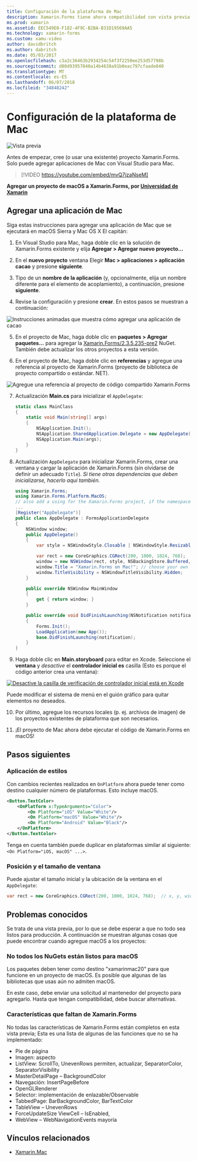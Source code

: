 ```yaml
---
title: Configuración de la plataforma de Mac
description: Xamarin.Forms tiene ahora compatibilidad con vista previa para la plataforma de Mac
ms.prod: xamarin
ms.assetid: EEC549E0-F182-4F9C-B2BA-B31D19569AA5
ms.technology: xamarin-forms
ms.custom: xamu-video
author: davidbritch
ms.author: dabritch
ms.date: 05/03/2017
ms.openlocfilehash: c3a2c36463b2934254c54f3f2250ee253d57798b
ms.sourcegitcommit: d80d93957040a14b4638a91b0eac797cfaade840
ms.translationtype: MT
ms.contentlocale: es-ES
ms.lasthandoff: 06/07/2018
ms.locfileid: "34848242"
---
```

# <a name="mac-platform-setup"></a>Configuración de la plataforma de Mac

![Vista previa](~/media/shared/preview.png)

Antes de empezar, cree (o usar una existente) proyecto Xamarin.Forms.
Solo puede agregar aplicaciones de Mac con Visual Studio para Mac.

> [!VIDEO https://youtube.com/embed/mvQ7jzaNseM]

**Agregar un proyecto de macOS a Xamarin.Forms, por [Universidad de Xamarin](https://university.xamarin.com/)**

## <a name="adding-a-mac-app"></a>Agregar una aplicación de Mac

Siga estas instrucciones para agregar una aplicación de Mac que se ejecutará en macOS Sierra y Mac OS X El capitán:

1. En Visual Studio para Mac, haga doble clic en la solución de Xamarin.Forms existente y elija **Agregar > Agregar nuevo proyecto...**

2. En el **nuevo proyecto** ventana Elegir **Mac > aplicaciones > aplicación cacao** y presione **siguiente**.

3. Tipo de un **nombre de la aplicación** (y, opcionalmente, elija un nombre diferente para el elemento de acoplamiento), a continuación, presione **siguiente**.

4. Revise la configuración y presione **crear**. En estos pasos se muestran a continuación:

  ![Instrucciones animadas que muestra cómo agregar una aplicación de cacao](mac-images/add-macos-proj.gif)

5. En el proyecto de Mac, haga doble clic en **paquetes > Agregar paquetes...**  para agregar la [Xamarin.Forms/2.3.5.235-pre2](https://www.nuget.org/packages/Xamarin.Forms/2.3.5.235-pre2) NuGet. También debe actualizar los otros proyectos a esta versión.

6. En el proyecto de Mac, haga doble clic en **referencias** y agregue una referencia al proyecto de Xamarin.Forms (proyecto de biblioteca de proyecto compartido o estándar. NET).

  ![Agregue una referencia al proyecto de código compartido Xamarin.Forms](mac-images/references-sml.png)

7. Actualización **Main.cs** para inicializar el `AppDelegate`:

    ```csharp
    static class MainClass
    {
        static void Main(string[] args)
        {
            NSApplication.Init();
            NSApplication.SharedApplication.Delegate = new AppDelegate(); // add this line
            NSApplication.Main(args);
        }
    }
    ```

8. Actualización `AppDelegate` para inicializar Xamarin.Forms, crear una ventana y cargar la aplicación de Xamarin.Forms (sin olvidarse de definir un adecuado `Title`). _Si tiene otras dependencias que deben inicializarse, hacerlo aquí también._

    ```csharp
    using Xamarin.Forms;
    using Xamarin.Forms.Platform.MacOS;
    // also add a using for the Xamarin.Forms project, if the namespace is different to this file
    ...
    [Register("AppDelegate")]
    public class AppDelegate : FormsApplicationDelegate
    {
        NSWindow window;
        public AppDelegate()
        {
            var style = NSWindowStyle.Closable | NSWindowStyle.Resizable | NSWindowStyle.Titled;

            var rect = new CoreGraphics.CGRect(200, 1000, 1024, 768);
            window = new NSWindow(rect, style, NSBackingStore.Buffered, false);
            window.Title = "Xamarin.Forms on Mac!"; // choose your own Title here
            window.TitleVisibility = NSWindowTitleVisibility.Hidden;
        }

        public override NSWindow MainWindow
        {
            get { return window; }
        }

        public override void DidFinishLaunching(NSNotification notification)
        {
            Forms.Init();
            LoadApplication(new App());
            base.DidFinishLaunching(notification);
        }
    }
    ```

9. Haga doble clic en **Main.storyboard** para editar en Xcode. Seleccione el **ventana** y _desactive_ el **controlador inicial es** casilla (Esto es porque el código anterior crea una ventana):

  [![Desactive la casilla de verificación de controlador inicial está en Xcode](mac-images/xcode-init-controller-sml.png)](mac-images/xcode-init-controller.png#lightbox)

  Puede modificar el sistema de menú en el guión gráfico para quitar elementos no deseados.

10. Por último, agregue los recursos locales (p. ej. archivos de imagen) de los proyectos existentes de plataforma que son necesarios.

11. ¡El proyecto de Mac ahora debe ejecutar el código de Xamarin.Forms en macOS!

## <a name="next-steps"></a>Pasos siguientes

### <a name="styling"></a>Aplicación de estilos

Con cambios recientes realizados en `OnPlatform` ahora puede tener como destino cualquier número de plataformas. Esto incluye macOS.

```xml
<Button.TextColor>
    <OnPlatform x:TypeArguments="Color">
        <On Platform="iOS" Value="White"/>
        <On Platform="macOS" Value="White"/>
        <On Platform="Android" Value="Black"/>
    </OnPlatform>
</Button.TextColor>
```

Tenga en cuenta también puede duplicar en plataformas similar al siguiente: `<On Platform="iOS, macOS" ...>`.

### <a name="window-size-and-position"></a>Posición y el tamaño de ventana

Puede ajustar el tamaño inicial y la ubicación de la ventana en el `AppDelegate`:

```csharp
var rect = new CoreGraphics.CGRect(200, 1000, 1024, 768);  // x, y, width, height
```

## <a name="known-issues"></a>Problemas conocidos

Se trata de una vista previa, por lo que se debe esperar a que no todo sea listos para producción. A continuación se muestran algunas cosas que puede encontrar cuando agregue macOS a los proyectos:

### <a name="not-all-nugets-are-ready-for-macos"></a>No todos los NuGets están listos para macOS

Los paquetes deben tener como destino "xamarinmac20" para que funcione en un proyecto de macOS. Es posible que algunas de las bibliotecas que usas aún no admiten macOS.

En este caso, debe enviar una solicitud al mantenedor del proyecto para agregarlo. Hasta que tengan compatibilidad, debe buscar alternativas.

### <a name="missing-xamarinforms-features"></a>Características que faltan de Xamarin.Forms

No todas las características de Xamarin.Forms están completos en esta vista previa; Esta es una lista de algunas de las funciones que no se ha implementado:

* Pie de página
* Imagen: aspecto
* ListView: ScrollTo, UnevenRows permiten, actualizar, SeparatorColor, SeparatorVisibility
* MasterDetailPage – BackgroundColor
* Navegación: InsertPageBefore
* OpenGLRenderer
* Selector: implementación de enlazable/Observable
* TabbedPage: BarBackgroundColor, BarTextColor
* TableView – UnevenRows
* ForceUpdateSize ViewCell – IsEnabled,
* WebView – WebNavigationEvents mayoría


## <a name="related-links"></a>Vínculos relacionados

- [Xamarin.Mac](~/mac/index.yml)
